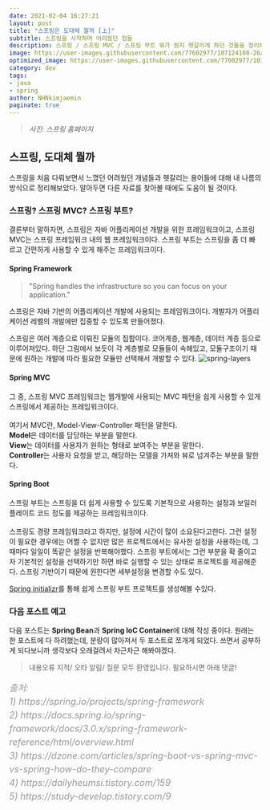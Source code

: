 ```yaml
---
date: 2021-02-04 16:27:21
layout: post
title: "스프링은 도대체 뭘까 [上]"
subtitle: 스프링을 시작하며 어려웠던 점들
description: 스프링 / 스프링 MVC / 스프링 부트 뭐가 뭔지 헷갈리게 하던 것들을 정리해봤다. 
image: https://user-images.githubusercontent.com/77602977/107124108-26a3ca80-68e5-11eb-8e4b-d404523763de.png
optimized_image: https://user-images.githubusercontent.com/77602977/107124108-26a3ca80-68e5-11eb-8e4b-d404523763de.png
category: dev
tags:
- java
- spring
author: NHNkimjaemin
paginate: true
---
```

> _사진: 스프링 홈페이지_

## 스프링, 도대체 뭘까
스프링을 처음 다뤄보면서 느꼈던 어려웠던 개념들과 헷갈리는 용어들에 대해 내 나름의 방식으로 정리해보았다. 알아두면 다른 자료를 찾아볼 때에도 도움이 될 것이다.


### 스프링? 스프링 MVC? 스프링 부트?
결론부터 말하자면, 스프링은 자바 어플리케이션 개발을 위한 프레임워크이고, 스프링 MVC는 스프링 프레임워크 내의 웹 프레임워크이다. 스프링 부트는 스프링을 좀 더 빠르고 간편하게 사용할 수 있게 해주는 프레임워크이다.

#### Spring Framework
> "Spring handles the infrastructure so you can focus on your application."

스프링은 자바 기반의 어플리케이션 개발에 사용되는 프레임워크이다. 개발자가 어플리케이션 레벨의 개발에만 집중할 수 있도록 만들어졌다.

스프링은 여러 계층으로 이뤄진 모듈의 집합이다. 코어계층, 웹계층, 데이터 계층 등으로 이루어져있다. 하단 그림에서 보듯이 각 계층별로 모듈들이 속해있고, 모듈구조이기 때문에 원하는 개발에 따라 필요한 모듈만 선택해서 개발할 수 있다.
![spring-layers](https://docs.spring.io/spring-framework/docs/3.0.x/spring-framework-reference/html/images/spring-overview.png)

#### Spring MVC
그 중, 스프링 MVC 프레임워크는 웹개발에 사용되는 MVC 패턴을 쉽게 사용할 수 있게 스프링에서 제공하는 프레임워크이다.<br><br>
여기서 MVC란, Model-View-Controller 패턴을 말한다.<br>
**Model**은 데이터를 담당하는 부분을 말한다.<br>
**View**는 데이터를 사용자가 원하는 형태로 보여주는 부분을 말한다.<br>
**Controller**는 사용자 요청을 받고, 해당하는 모델을 가져와 뷰로 넘겨주는 부분을 말한다.<br>


#### Spring Boot
스프링 부트는 스프링을 더 쉽게 사용할 수 있도록 기본적으로 사용하는 설정과 보일러플레이트 코드 정도를 제공하는 프레임워크이다. <br><br>
 스프링도 경량 프레임워크라고 하지만, 설정에 시간이 많이 소요된다고한다. 그런 설정이 필요한 경우에는 어쩔 수 없지만 많은 프로젝트에서는 유사한 설정을 사용하는데, 그때마다 일일이 똑같은 설정을 반복해야했다. 스프링 부트에서는 그런 부분을 확 줄이고자 기본적인 설정을 선택하기만 하면 바로 실행할 수 있는 상태로 프로젝트를 제공해준다. 스프링 기반이기 때문에 원한다면 세부설정을 변경할 수도 있다. <br>

[<u>Spring initializr</u>](https://start.spring.io/)를 통해 쉽게 스프링 부트 프로젝트를 생성해볼 수있다.


### 다음 포스트 예고
다음 포스트는 **Spring Bean**과 **Spring IoC Container**에 대해 작성 중이다. 
원래는 한 포스트에 다 하려했는데, 분량이 많아져서 두 포스트로 쪼개게 되었다.
쓰면서 공부하게 되다보니까 생각보다 오래걸려서 차근차근 해봐야겠다.

> 내용오류 지적/ 오타 알림/ 질문 모두 환영입니다. 필요하시면 아래 댓글!


<p style="color:#999999; font-size: 18px;line-height: 1.5;font-style: italic">
출처:<br>
1) https://spring.io/projects/spring-framework <br>
2) https://docs.spring.io/spring-framework/docs/3.0.x/spring-framework-reference/html/overview.html <br>
3) https://dzone.com/articles/spring-boot-vs-spring-mvc-vs-spring-how-do-they-compare<br>
4) https://dailyheumsi.tistory.com/159<br>
5) https://study-develop.tistory.com/9<br>
</p>
